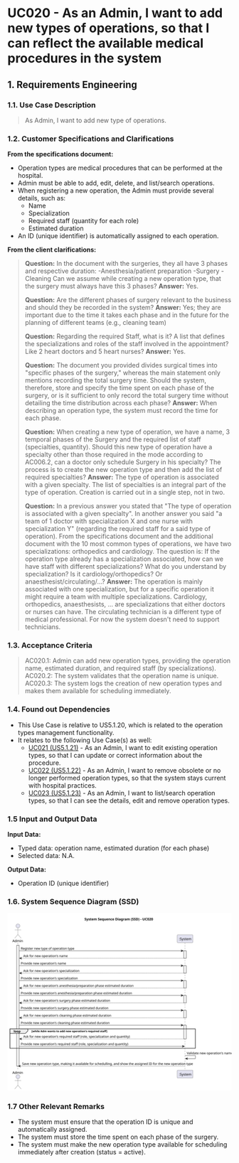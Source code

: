 # UC020 - As an Admin, I want to add new types of operations, so that I can reflect the available medical procedures in the system

## 1. Requirements Engineering

### 1.1. Use Case Description

> As Admin, I want to add new type of operations.

### 1.2. Customer Specifications and Clarifications

**From the specifications document:**

- Operation types are medical procedures that can be performed at the hospital.
- Admin must be able to add, edit, delete, and list/search operations.
- When registering a new operation, the Admin must provide several details, such as:
  - Name
  - Specialization
  - Required staff (quantity for each role)
  - Estimated duration
- An ID (unique identifier) is automatically assigned to each operation.

**From the client clarifications:**

> **Question:** In the document with the surgeries, they all have 3 phases and respective duration:
-Anesthesia/patient preparation
-Surgery
-Cleaning
Can we assume while creating a new operation type, that the surgery must always have this 3 phases?
> **Answer:** Yes.
>
> **Question:** Are the different phases of surgery relevant to the business and should they be recorded in the system?
> **Answer:** Yes; they are important due to the time it takes each phase and in the future for the planning of different teams (e.g., cleaning team)
>
> **Question:** Regarding the required Staff, what is it? A list that defines the specializations and roles of the staff involved in the appointment? Like 2 heart doctors and 5 heart nurses?
> **Answer:** Yes.
>
> **Question:** The document you provided divides surgical times into "specific phases of the surgery," whereas the main statement only mentions recording the total surgery time. Should the system, therefore, store and specify the time spent on each phase of the surgery, or is it sufficient to only record the total surgery time without detailing the time distribution across each phase?
> **Answer:** When describing an operation type, the system must record the time for each phase.
>
>**Question:** When creating a new type of operation, we have a name, 3 temporal phases of the Surgery and the required list of staff (specialties, quantity). Should this new type of operation have a specialty other than those required in the mode according to AC006.2, can a doctor only schedule Surgery in his specialty? The process is to create the new operation type and then add the list of required specialties?
>**Answer:** The type of operation is associated with a given specialty. The list of specialties is an integral part of the type of operation. Creation is carried out in a single step, not in two.
>
>**Question:** In a previous answer you stated that "The type of operation is associated with a given specialty". In another answer you said "a team of 1 doctor with specialization X and one nurse with specialization Y" (regarding the required staff for a said type of operation). From the specifications document and the additional document with the 10 most common types of operations, we have two specializations: orthopedics and cardiology. The question is: If the operation type already has a specialization associated, how can we have staff with different specializations? What do you understand by specialization? Is it cardiology/orthopedics? Or anaesthesist/circulating/...?
>**Answer:** The operation is mainly associated with one specialization, but for a specific operation it might require a team with multiple specializations. Cardiology, orthopedics, anaesthesists, ... are specializations that either doctors or nurses can have. The circulating technician is a different type of medical professional. For now the system doesn't need to support technicians.

### 1.3. Acceptance Criteria

> AC020.1: Admin can add new operation types, providing the operation name, estimated duration, and required staff (by specializations).
> AC020.2: The system validates that the operation name is unique.
> AC020.3: The system logs the creation of new operation types and makes them available for scheduling immediately.

### 1.4. Found out Dependencies

- This Use Case is relative to US5.1.20, which is related to the operation types management functionality.
- It relates to the following Use Case(s) as well:
  - [UC021 (US5.1.21)](../UC021/README.md) - As an Admin,  I want to edit existing operation types, so that I can update or correct information about the procedure.
  - [UC022 (US5.1.22)](../UC022/README.md) - As an Admin, I want to remove obsolete or no longer performed operation types, so that the system stays current with hospital practices.
  - [UC023 (US5.1.23)](../UC023/README.md) - As an Admin, I want to list/search operation types, so that I can see the details, edit and remove operation types.

### 1.5 Input and Output Data

**Input Data:**

- Typed data: operation name, estimated duration (for each phase)
- Selected data: N.A.

**Output Data:**

- Operation ID (unique identifier)

### 1.6. System Sequence Diagram (SSD)

![System Sequence Diagram](svg/uc020-system-sequence-diagram.svg)

### 1.7 Other Relevant Remarks

- The system must ensure that the operation ID is unique and automatically assigned.
- The system must store the time spent on each phase of the surgery.
- The system must make the new operation type available for scheduling immediately after creation (status = active).
